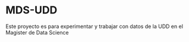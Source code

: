 # MDS-UDD
Este proyecto es para experimentar y trabajar con datos de la UDD en el Magister de Data Science
